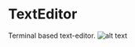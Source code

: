 # TextEditor
Terminal based text-editor.
![alt text](https://github.com/JoeBoiii72/TextEditor/edit/master/Capture.PNG)
